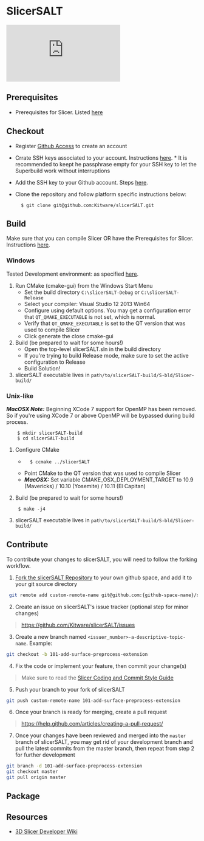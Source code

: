 SlicerSALT
======================

![SlicerSALT by Kitware.](https://www.nitrc.org/project/screenshot.php?group_id=308&screenshot_id=553)

Prerequisites
-------------
* Prerequisites for Slicer. Listed [here][Slicer Prerequisites]

Checkout
--------
* Register [Github Access]() to create an account
* Crrate SSH keys associated to your account. Instructions [here][SSH Key Generation].
        * It is recommended to keept he passphrase empty for your SSH key to let the Superbuild work without interruptions
* Add the SSH key to your Github account. Steps [here][Add SSH Key to Github].
* Clone the repository and follow platform specific instructions below:

        $ git clone git@github.com:Kitware/slicerSALT.git

Build
-----

Make sure that you can compile Slicer OR have the Prerequisites for Slicer. Instructions [here][Slicer Build Instructions].

### Windows

Tested Development environment: as specified [here][Windows Dev Environment].

1. Run CMake (cmake-gui) from the Windows Start Menu
    * Set the build directory `C:\slicerSALT-Debug` or `C:\slicerSALT-Release`
    * Select your compiler: Visual Studio 12 2013 Win64
    * Configure using default options. You may get a configuration error that `QT_QMAKE_EXECUTABLE` is not set, which is normal.
    * Verify that `QT_QMAKE_EXECUTABLE` is set to the QT version that was used to compile Slicer
    * Click generate the close cmake-gui
2. Build (be prepared to wait for some hours!)
    * Open the top-level slicerSALT.sln in the build directory
    * If you're trying to build Release mode, make sure to set the active configuration to Release 
    * Build Solution!
3. slicerSALT executable lives in `path/to/slicerSALT-build/S-bld/Slicer-build/`

### Unix-like

***MacOSX Note:*** Beginning XCode 7 support for OpenMP has been removed. So if you're using XCode 7 or above OpenMP will be bypassed during build process.

        $ mkdir slicerSALT-build
        $ cd slicerSALT-build

1. Configure CMake
    *       $ ccmake ../slicerSALT
    * Point CMake to the QT version that was used to compile Slicer
    * ___MacOSX:___ Set variable CMAKE_OSX_DEPLOYMENT_TARGET to 10.9 (Mavericks) / 10.10 (Yosemite) / 10.11 (El Capitan)
2. Build (be prepared to wait for some hours!)

        $ make -j4
3. slicerSALT executable lives in `path/to/slicerSALT-build/S-bld/Slicer-build/`

Contribute
----------

To contribute your changes to slicerSALT, you will need to follow the forking workflow.

1. [Fork the slicerSALT Repository] to your own github space, and add it to your git source directory

```sh
 git remote add custom-remote-name git@github.com:{github-space-name}/slicerSALT.git
 ```

2. Create an issue on slicerSALT's issue tracker (optional step for minor changes)
>
> https://github.com/Kitware/slicerSALT/issues
 
3. Create a new branch named `<issuer_number>-a-descriptive-topic-name`. Example:

 ```sh
 git checkout -b 101-add-surface-preprocess-extension
 ```
4. Fix the code or implement your feature, then commit your change(s)
>
> Make sure to read the [Slicer Coding and Commit Style Guide]

5. Push your branch to your fork of slicerSALT

 ```sh
 git push custom-remote-name 101-add-surface-preprocess-extension
 ```

6. Once your branch is ready for merging, create a pull request
>
> https://help.github.com/articles/creating-a-pull-request/

7. Once your changes have been reviewed and merged into the `master` branch of slicerSALT, you may get rid of your development branch and pull the latest commits from the master branch, then repeat from step 2 for further development
 
 ```sh
 git branch -d 101-add-surface-preprocess-extension
 git checkout master
 git pull origin master
 ```

Package
-------


Resources
---------
* [3D Slicer Developer Wiki](http://wiki.slicer.org/slicerWiki/index.php/Documentation/Nightly/Developers)


[Fork the slicerSALT Repository]: https://help.github.com/articles/fork-a-repo/
[Slicer Coding and Commit Style Guide]: https://www.slicer.org/wiki/Documentation/Nightly/Developers/Style_Guide
[Slicer Prerequisites]: (https://www.slicer.org/wiki/Documentation/Nightly/Developers/Build_Instructions#PREREQUISITES)
[Slicer Build Instructions]: (https://www.slicer.org/slicerWiki/index.php/Documentation/Nightly/Developers/Build_Instructions)
[SSH Key Generation]: (https://gitlab.kitware.com/help/ssh/README)
[Add SSH key to Github]: (https://help.github.com/articles/adding-a-new-ssh-key-to-your-github-account/)
[Windows Dev Environment]: (https://www.slicer.org/wiki/Documentation/Nightly/Developers/Build_Instructions#Windows)

